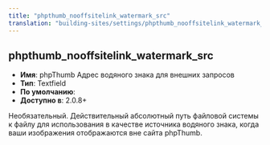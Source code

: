 ```yaml
---
title: "phpthumb_nooffsitelink_watermark_src"
translation: "building-sites/settings/phpthumb_nooffsitelink_watermark_src"
---
```


## phpthumb_nooffsitelink_watermark_src

-   **Имя**: phpThumb Адрес водяного знака для внешних запросов
-   **Тип**: Textfield
-   **По умолчанию**:
-   **Доступно в**: 2.0.8+

Необязательный. Действительный абсолютный путь файловой системы к файлу для использования в качестве источника водяного знака, когда ваши изображения отображаются вне сайта phpThumb.
